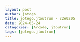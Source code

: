 ```yaml
---
layout: post
author: jotego
title: jotego.jtoutrun - 22e0205
date: 2024-05-24
categories: [Arcade, jtoutrun]
tags: [jotego.jtoutrun]
---
```


